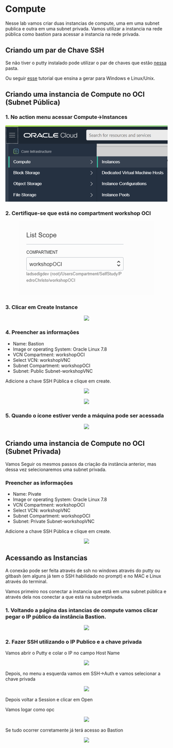 # Compute

Nesse lab vamos criar duas instancias de compute, uma em uma subnet publica e outra em uma subnet privada. Vamos utilizar a instancia na rede pública como bastion para acessar a instancia na rede privada.

## Criando um par de Chave SSH

Se não tiver o putty instalado pode utilizar o par de chaves que estão [nessa](../Chaves) pasta.

Ou seguir [esse](https://docs.rightscale.com/faq/How_Do_I_Generate_My_Own_SSH_Key_Pair.html) tutorial que ensina a gerar para Windows e Linux/Unix.

## Criando uma instancia de Compute no OCI (Subnet Pública)

### 1. No action menu acessar Compute->Instances

<p align="center">
  <img src="https://github.com/ChristoPedro/OCIHandsOn/blob/master/Lab%20200/images/actionmenu.png" >
</p>

### 2. Certifique-se que está no compartment workshop OCI

<p align="center">
  <img src="https://github.com/ChristoPedro/OCIHandsOn/blob/master/Lab%20100/images/changecompartment.png" >
</p>

### 3. Clicar em Create Instance

<p align="center">
  <img src="https://github.com/ChristoPedro/OCIHandsOn/blob/master/Lab%20100/images/createInstance.png" >
</p>

### 4. Preencher as informações

- Name: Bastion
- Image or operating System: Oracle Linux 7.8
- VCN Compartment: workshopOCI
- Select VCN: workshopVNC
- Subnet Compartment: workshopOCI
- Subnet: Public Subnet-workshopVNC

Adicione a chave SSH Pública e clique em create.

<p align="center">
  <img src="https://github.com/ChristoPedro/OCIHandsOn/blob/master/Lab%20100/images/instancecreatept1.png" >
</p>

<p align="center">
  <img src="https://github.com/ChristoPedro/OCIHandsOn/blob/master/Lab%20100/images/instancecreatept2.png" >
</p>

### 5. Quando o ícone estiver verde a máquina pode ser acessada

<p align="center">
  <img src="https://github.com/ChristoPedro/OCIHandsOn/blob/master/Lab%20100/images/instancePronta.png" >
</p>

## Criando uma instancia de Compute no OCI (Subnet Privada)

Vamos Seguir os mesmos passos da criação da instância anterior, mas dessa vez selecionaremos uma subnet privada.

### Preencher as informações

- Name: Pivate
- Image or operating System: Oracle Linux 7.8
- VCN Compartment: workshopOCI
- Select VCN: workshopVNC
- Subnet Compartment: workshopOCI
- Subnet: Private Subnet-workshopVNC

Adicione a chave SSH Pública e clique em create.

<p align="center">
  <img src="https://github.com/ChristoPedro/OCIHandsOn/blob/master/Lab%20100/images/privateInstance.png" >
</p>

## Acessando as Instancias

A conexão pode ser feita através de ssh no windows através do putty ou gitbash (em alguns já tem o SSH habilidado no prompt) e no MAC e Linux através do terminal.

Vamos primeiro nos conectar a instancia que está em uma subnet pública e através dela nos conectar a que está na subnetprivada.

### 1. Voltando a página das intancias de compute vamos clicar pegar o IP público da instância Bastion.

<p align="center">
  <img src="https://github.com/ChristoPedro/OCIHandsOn/blob/master/Lab%20100/images/instances.png" >
</p>

### 2. Fazer SSH utilizando o IP Publico e a chave privada

Vamos abrir o Putty e colar o IP no campo Host Name

<p align="center">
  <img src="https://github.com/ChristoPedro/OCIHandsOn/blob/master/Lab%20100/images/puttypt1.png" >
</p>

Depois, no menu a esquerda vamos em SSH->Auth e vamos selecionar a chave privada

<p align="center">
  <img src="https://github.com/ChristoPedro/OCIHandsOn/blob/master/Lab%20100/images/puttypt2.png" >
</p>

Depois voltar a Session e clicar em Open

Vamos logar como opc

<p align="center">
  <img src="https://github.com/ChristoPedro/OCIHandsOn/blob/master/Lab%20100/images/puttypt3.png" >
</p>

Se tudo ocorrer corretamente já terá acesso ao Bastion

<p align="center">
  <img src="https://github.com/ChristoPedro/OCIHandsOn/blob/master/Lab%20100/images/Bastion.png" >
</p>


